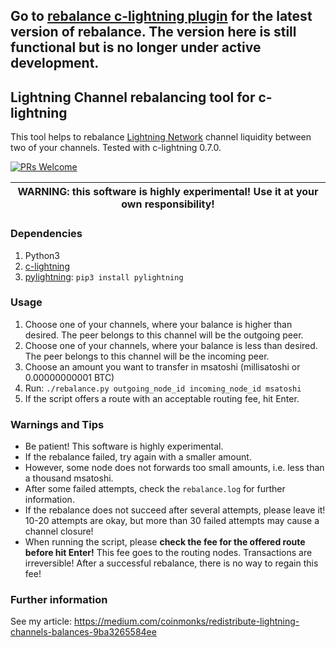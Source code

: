 ## Go to [rebalance c-lightning plugin](https://github.com/lightningd/plugins/tree/master/rebalance) for the latest version of rebalance. The version here is still functional but is no longer under active development.

## Lightning Channel rebalancing tool for c-lightning
This tool helps to rebalance [Lightning Network](https://en.wikipedia.org/wiki/Lightning_Network) channel liquidity between two of your channels. Tested with c-lightning 0.7.0.

[![PRs Welcome](https://img.shields.io/badge/PRs-welcome-brightgreen.svg?style=flat-square)](http://makeapullrequest.com)

| WARNING: this software is highly experimental! Use it at your own responsibility! |
| --- |

### Dependencies ###
1) Python3
2) [c-lightning](https://github.com/ElementsProject/lightning)
3) [pylightning](https://github.com/ElementsProject/lightning/tree/master/contrib/pylightning): `pip3 install pylightning`

### Usage ###
1) Choose one of your channels, where your balance is higher than desired. The peer belongs to this channel will be the outgoing peer. 
2) Choose one of your channels, where your balance is less than desired. The peer belongs to this channel will be the incoming peer. 
3) Choose an amount you want to transfer in msatoshi (millisatoshi or 0.00000000001 BTC)
4) Run: `./rebalance.py outgoing_node_id incoming_node_id msatoshi`
5) If the script offers a route with an acceptable routing fee, hit Enter.

### Warnings and Tips ###
- Be patient! This software is highly experimental.
- If the rebalance failed, try again with a smaller amount.
- However, some node does not forwards too small amounts, i.e. less than a thousand msatoshi.
- After some failed attempts, check the `rebalance.log` for further information.
- If the rebalance does not succeed after several attempts, please leave it! 10-20 attempts are okay, but more than 30 failed attempts may cause a channel closure!
- When running the script, please **check the fee for the offered route before hit Enter!** This fee goes to the routing nodes. Transactions are irreversible! After a successful rebalance, there is no way to regain this fee!

### Further information
See my article:
https://medium.com/coinmonks/redistribute-lightning-channels-balances-9ba3265584ee
